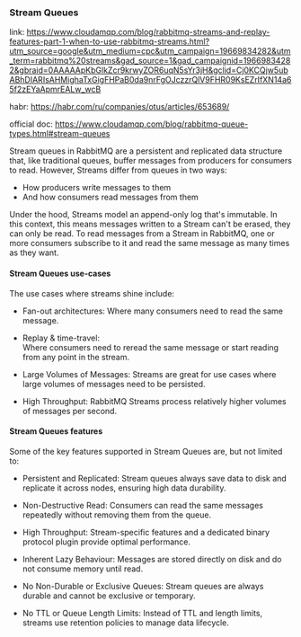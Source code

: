 ### Stream Queues

link: https://www.cloudamqp.com/blog/rabbitmq-streams-and-replay-features-part-1-when-to-use-rabbitmq-streams.html?utm_source=google&utm_medium=cpc&utm_campaign=19669834282&utm_term=rabbitmq%20streams&gad_source=1&gad_campaignid=19669834282&gbraid=0AAAAApKbGlkZcr9krwyZOR6uqN5sYr3jH&gclid=Cj0KCQjw5ubABhDIARIsAHMighaTxGigFHPaB0da9nrFgOJczzrQlV9FHR09KsEZrIfXN14a65f2zEYaApmrEALw_wcB

habr: https://habr.com/ru/companies/otus/articles/653689/

official doc: https://www.cloudamqp.com/blog/rabbitmq-queue-types.html#stream-queues

Stream queues in RabbitMQ are a persistent and replicated data structure that, like traditional queues,
buffer messages from producers for consumers to read.
However, Streams differ from queues in two ways:

* How producers write messages to them
* And how consumers read messages from them

Under the hood, Streams model an append-only log that's immutable.
In this context, this means messages written to a Stream can't be erased, they can only be read.
To read messages from a Stream in RabbitMQ, one or more consumers subscribe to it
and read the same message as many times as they want.

#### Stream Queues use-cases

The use cases where streams shine include:

* Fan-out architectures:
  Where many consumers need to read the same message.

* Replay & time-travel:  
  Where consumers need to reread the same message or start reading from any point in the stream.

* Large Volumes of Messages:
  Streams are great for use cases where large volumes of messages need to be persisted.


* High Throughput:
  RabbitMQ Streams process relatively higher volumes of messages per second.

#### Stream Queues features

Some of the key features supported in Stream Queues are, but not limited to:

* Persistent and Replicated:
  Stream queues always save data to disk and replicate it across nodes, ensuring high data durability.

* Non-Destructive Read:
  Consumers can read the same messages repeatedly without removing them from the queue.

* High Throughput:
  Stream-specific features and a dedicated binary protocol plugin provide optimal performance.

* Inherent Lazy Behaviour:
  Messages are stored directly on disk and do not consume memory until read.

* No Non-Durable or Exclusive Queues:
  Stream queues are always durable and cannot be exclusive or temporary.

* No TTL or Queue Length Limits:
  Instead of TTL and length limits, streams use retention policies to manage data lifecycle.





